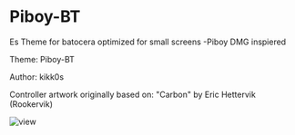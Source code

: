 # Piboy-BT

Es Theme for batocera optimized for small screens -Piboy DMG inspiered

Theme: Piboy-BT

Author: kikk0s

Controller artwork originally based on: "Carbon" by Eric Hettervik (Rookervik)

![view](https://i.imgur.com/pPglGxv.png)



